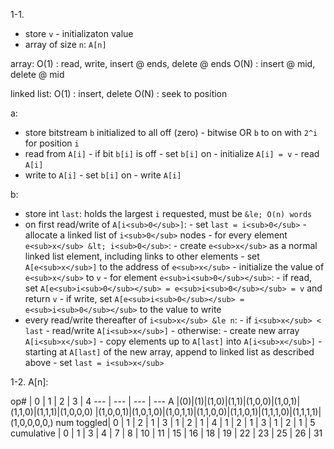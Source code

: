 1-1.
- store `v` - initializaton value
- array of size `n`: `A[n]`

array:
O(1) : read, write, insert @ ends, delete @ ends
O(N) : insert @ mid, delete @ mid

linked list:
O(1) : insert, delete
O(N) : seek to position

a:
- store bitstream `b` initialized to all off (zero)
        - bitwise OR `b` to on with `2^i` for position `i`
- read from `A[i]`
        - if bit `b[i]` is off
                - set `b[i]` on
                - initialize `A[i] = v`
        - read `A[i]`
- write to `A[i]`
        - set `b[i]` on
        - write `A[i]`

b:
- store int `last`:  holds the largest `i` requested, must be `&le;
O(n) words`
- on first read/write of `A[i<sub>0</sub>]`:
        - set `last = i<sub>0</sub>`
        - allocate a linked list of `i<sub>0</sub>` nodes
                - for every element `e<sub>x</sub> &lt; i<sub>0</sub>`:
                        - create `e<sub>x</sub>` as a normal linked
                        list element, including links to other
                        elements
                        - set `A[e<sub>x</sub>]` to the address of
                        `e<sub>x</sub>`
                        - initialize the value of `e<sub>x</sub>` to `v`
                - for element `e<sub>i<sub>0</sub></sub>`:
                        - if read, set `A[e<sub>i<sub>0</sub></sub> =
                        e<sub>i<sub>0</sub></sub> = v` and return `v`
                        - if write, set `A[e<sub>i<sub>0</sub></sub> =
                        e<sub>i<sub>0</sub></sub>` to the value to
                        write
- every read/write thereafter of `i<sub>x</sub> &le n`:
        - if `i<sub>x</sub> < last`
                - read/write `A[i<sub>x</sub>]`
        - otherwise:
                - create new array `A[i<sub>x</sub>]`
                - copy elements up to `A[last]` into `A[i<sub>x</sub>]`
                - starting at `A[last]` of the new array, append to
                linked list as described above
                - set `last = i<sub>x</sub>`

1-2.
A[n]:

op# | 0 | 1 | 2 | 3 | 4
--- | --- | --- | ---
A          |(0)|(1)|(1,0)|(1,1)|(1,0,0)|(1,0,1)|(1,1,0)|(1,1,1)|(1,0,0,0) |(1,0,0,1)|(1,0,1,0)|(1,0,1,1)|(1,1,0,0)|(1,1,0,1)|(1,1,1,0)|(1,1,1,1)|(1,0,0,0,0,)
num toggled| 0 | 1 |  2  |  1  |   3   |   1   |   2   |   1   |    4 |    1    |    2    |    1    |    3    |    1    |    2    |    1    | 5
cumulative | 0 | 1 |  3  |  4  |   7   |   8   |  10   |  11   |   15 |   16    |   18    |   19    |   22    |   23    |   25    |   26    | 31
